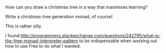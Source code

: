 How can you draw a christmas tree in a way that maximises learning?

Write a christmas-tree generation monad, of course!

This is rather silly.

I found http://programmers.stackexchange.com/questions/242795/what-is-the-free-monad-interpreter-pattern
to be indispensable when working out how to use Free to do what I wanted.
